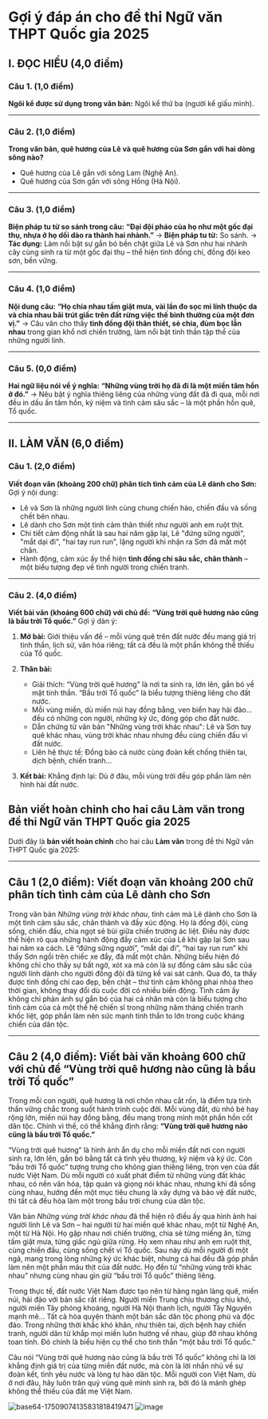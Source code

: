 # Gợi ý đáp án cho đề thi Ngữ văn THPT Quốc gia 2025


## **I. ĐỌC HIỂU (4,0 điểm)**

### **Câu 1. (1,0 điểm)**

**Ngôi kể được sử dụng trong văn bản:**
Ngôi kể thứ ba (người kể giấu mình).

---

### **Câu 2. (1,0 điểm)**

**Trong văn bản, quê hương của Lê và quê hương của Sơn gắn với hai dòng sông nào?**

* Quê hương của Lê gắn với sông Lam (Nghệ An).
* Quê hương của Sơn gắn với sông Hồng (Hà Nội).

---

### **Câu 3. (1,0 điểm)**

**Biện pháp tu từ so sánh trong câu:**
**“Đại đội pháo của họ như một gốc đại thụ, nhựa ở họ dồi dào ra thành hai nhành.”**
→ **Biện pháp tu từ:** So sánh.
→ **Tác dụng:** Làm nổi bật sự gắn bó bền chặt giữa Lê và Sơn như hai nhành cây cùng sinh ra từ một gốc đại thụ – thể hiện tình đồng chí, đồng đội keo sơn, bền vững.

---

### **Câu 4. (1,0 điểm)**

**Nội dung câu:**
**“Họ chia nhau tấm giặt mưa, vài lần đo sọc mi lính thuộc da và chia nhau bãi trút giấc trên đất rừng việc thế bình thường của một đơn vị.”**
→ Câu văn cho thấy **tình đồng đội thân thiết, sẻ chia, đùm bọc lẫn nhau** trong gian khổ nơi chiến trường, làm nổi bật tinh thần tập thể của những người lính.

---

### **Câu 5. (0,0 điểm)**

**Hai ngữ liệu nói về ý nghĩa:**
**“Những vùng trời họ đã đi là một miền tâm hồn ở đó.”**
→ Nêu bật ý nghĩa thiêng liêng của những vùng đất đã đi qua, mỗi nơi đều in dấu ấn tâm hồn, kỷ niệm và tình cảm sâu sắc – là một phần hồn quê, Tổ quốc.

---

## **II. LÀM VĂN (6,0 điểm)**

### **Câu 1. (2,0 điểm)**

**Viết đoạn văn (khoảng 200 chữ) phân tích tình cảm của Lê dành cho Sơn:**
Gợi ý nội dung:

* Lê và Sơn là những người lính cùng chung chiến hào, chiến đấu và sống chết bên nhau.
* Lê dành cho Sơn một tình cảm thân thiết như người anh em ruột thịt.
* Chi tiết cảm động nhất là sau hai năm gặp lại, Lê "đứng sững người", "mắt dại đi", "hai tay run run", lặng người khi nhận ra Sơn đã mất một chân.
* Hành động, cảm xúc ấy thể hiện **tình đồng chí sâu sắc, chân thành** – một biểu tượng đẹp về tình người trong chiến tranh.

---

### **Câu 2. (4,0 điểm)**

**Viết bài văn (khoảng 600 chữ) với chủ đề:**
**“Vùng trời quê hương nào cũng là bầu trời Tổ quốc.”**
Gợi ý dàn ý:

1. **Mở bài:** Giới thiệu vấn đề – mỗi vùng quê trên đất nước đều mang giá trị tinh thần, lịch sử, văn hóa riêng; tất cả đều là một phần không thể thiếu của Tổ quốc.
2. **Thân bài:**

   * Giải thích: “Vùng trời quê hương” là nơi ta sinh ra, lớn lên, gắn bó về mặt tinh thần. “Bầu trời Tổ quốc” là biểu tượng thiêng liêng cho đất nước.
   * Mỗi vùng miền, dù miền núi hay đồng bằng, ven biển hay hải đảo… đều có những con người, những ký ức, đóng góp cho đất nước.
   * Dẫn chứng từ văn bản "Những vùng trời khác nhau": Lê và Sơn tuy quê khác nhau, vùng trời khác nhau nhưng đều cùng chiến đấu vì đất nước.
   * Liên hệ thực tế: Đồng bào cả nước cùng đoàn kết chống thiên tai, dịch bệnh, chiến tranh…
3. **Kết bài:** Khẳng định lại: Dù ở đâu, mỗi vùng trời đều góp phần làm nên hình hài đất nước.
## Bản viết hoàn chỉnh cho hai câu Làm văn trong đề thi Ngữ văn THPT Quốc gia 2025 


Dưới đây là **bản viết hoàn chỉnh** cho hai câu **Làm văn** trong đề thi Ngữ văn THPT Quốc gia 2025:

---

## **Câu 1 (2,0 điểm): Viết đoạn văn khoảng 200 chữ phân tích tình cảm của Lê dành cho Sơn**

Trong văn bản *Những vùng trời khác nhau*, tình cảm mà Lê dành cho Sơn là một tình cảm sâu sắc, chân thành và đầy xúc động. Họ là đồng đội, cùng sống, chiến đấu, chia ngọt sẻ bùi giữa chiến trường ác liệt. Điều này được thể hiện rõ qua những hành động đầy cảm xúc của Lê khi gặp lại Sơn sau hai năm xa cách. Lê “đứng sững người”, “mắt dại đi”, “hai tay run run” khi thấy Sơn ngồi trên chiếc xe đẩy, đã mất một chân. Những biểu hiện đó không chỉ cho thấy sự bất ngờ, xót xa mà còn là sự đồng cảm sâu sắc của người lính dành cho người đồng đội đã từng kề vai sát cánh. Qua đó, ta thấy được tình đồng chí cao đẹp, bền chặt – thứ tình cảm không phai nhòa theo thời gian, không thay đổi dù cuộc đời có nhiều biến động. Tình cảm ấy không chỉ phản ánh sự gắn bó của hai cá nhân mà còn là biểu tượng cho tình cảm của cả một thế hệ chiến sĩ trong những năm tháng chiến tranh khốc liệt, góp phần làm nên sức mạnh tinh thần to lớn trong cuộc kháng chiến của dân tộc.

---

## **Câu 2 (4,0 điểm): Viết bài văn khoảng 600 chữ với chủ đề “Vùng trời quê hương nào cũng là bầu trời Tổ quốc”**

Trong mỗi con người, quê hương là nơi chôn nhau cắt rốn, là điểm tựa tinh thần vững chắc trong suốt hành trình cuộc đời. Mỗi vùng đất, dù nhỏ bé hay rộng lớn, miền núi hay đồng bằng, đều mang trong mình một phần hồn cốt dân tộc. Chính vì thế, có thể khẳng định rằng: **“Vùng trời quê hương nào cũng là bầu trời Tổ quốc.”**

“Vùng trời quê hương” là hình ảnh ẩn dụ cho mỗi miền đất nơi con người sinh ra, lớn lên, gắn bó bằng tất cả tình yêu thương, kỷ niệm và ký ức. Còn “bầu trời Tổ quốc” tượng trưng cho không gian thiêng liêng, trọn vẹn của đất nước Việt Nam. Dù mỗi người có xuất phát điểm từ những vùng đất khác nhau, có nền văn hóa, tập quán và giọng nói khác nhau, nhưng khi đã sống cùng nhau, hướng đến một mục tiêu chung là xây dựng và bảo vệ đất nước, thì tất cả đều hòa làm một trong bầu trời chung của dân tộc.

Văn bản *Những vùng trời khác nhau* đã thể hiện rõ điều ấy qua hình ảnh hai người lính Lê và Sơn – hai người từ hai miền quê khác nhau, một từ Nghệ An, một từ Hà Nội. Họ gặp nhau nơi chiến trường, chia sẻ từng miếng ăn, từng tấm giặt mưa, từng giấc ngủ giữa rừng. Họ xem nhau như anh em ruột thịt, cùng chiến đấu, cùng sống chết vì Tổ quốc. Sau này dù mỗi người đi một ngả, mang trong lòng những ký ức khác biệt, nhưng cả hai đều đã góp phần làm nên một phần máu thịt của đất nước. Họ đến từ “những vùng trời khác nhau” nhưng cùng nhau gìn giữ “bầu trời Tổ quốc” thiêng liêng.

Trong thực tế, đất nước Việt Nam được tạo nên từ hàng ngàn làng quê, miền núi, hải đảo với bản sắc rất riêng. Người miền Trung chịu thương chịu khó, người miền Tây phóng khoáng, người Hà Nội thanh lịch, người Tây Nguyên mạnh mẽ… Tất cả hòa quyện thành một bản sắc dân tộc phong phú và độc đáo. Trong những thời khắc khó khăn, như thiên tai, dịch bệnh hay chiến tranh, người dân từ khắp mọi miền luôn hướng về nhau, giúp đỡ nhau không toan tính. Đó chính là biểu hiện cụ thể cho tinh thần “một bầu trời Tổ quốc.”

Câu nói “Vùng trời quê hương nào cũng là bầu trời Tổ quốc” không chỉ là lời khẳng định giá trị của từng miền đất nước, mà còn là lời nhắn nhủ về sự đoàn kết, tình yêu nước và lòng tự hào dân tộc. Mỗi người con Việt Nam, dù ở nơi đâu, hãy luôn trân quý vùng quê mình sinh ra, bởi đó là mảnh ghép không thể thiếu của đất mẹ Việt Nam.

![base64-17509074135831818419471](https://github.com/user-attachments/assets/ee010747-2a3e-4d3f-acd6-597826ed9f34)
![image](https://github.com/user-attachments/assets/beb44f5b-c0db-4a12-89ca-0d3047e3f42a)

